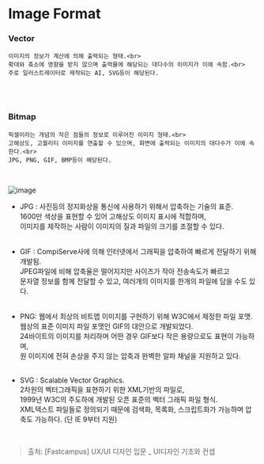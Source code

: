 # Image Format

### Vector
```
이미지의 정보가 계산에 의해 출력되는 형태.<br>
확대와 축소에 영향을 받지 않으며 출력물에 해당되는 대다수의 이미지가 이에 속함.<br>
주로 일러스트레이터로 제작되는 AI, SVG등이 해당된다.
```
<br><br>

### Bitmap
```
픽셀이라는 개념의 작은 점들의 정보로 이루어진 이미지 형태.<br>
고해상도, 고퀄리티 이미지를 연출할 수 있으며, 화면에 출력되는 이미지의 대다수가 이에 속한다.<br>
JPG, PNG, GIF, BMP등이 해당된다.
```
<br>

![image](https://github.com/ya-chae/yachae/blob/master/Study/Image/Vector_bitmap.png)

- JPG : 사진등의 정지화상을 통신에 사용하기 위해서 압축하는 기술의 표준.<br>
1600만 색상을 표현할 수 있어 고해상도 이미지 표시에 적합하며,<br>
이미지를 제작하는 사람이 이미지의 질과 파일의 크기를 조절할 수 있다.
<br><br>

- GIF : CompiServe사에 의해 인터넷에서 그래픽을 압축하여 빠르게 전달하기 위해 개발됨.<br>
JPEG파일에 비해 압축율은 떨어지지만 사이즈가 작아 전송속도가 빠르고<br>
문자열 정보를 함께 전달할 수 있고, 여러개의 이미지를 한개의 파일에 담을 수도 있다.
<br><br>

- PNG: 웹에서 최상의 비트맵 이미지를 구현하기 위해 W3C에서 제정한 파일 포맷.<br>
웹상의 표준 이미지 파일 포맷인 GIF의 대안으로 개발되었다.<br>
24바이트의 이미지를 처리하며 어떤 경우 GIF보다 작은 용량으로도 표현이 가능하며,<br>
원 이미지에 전혀 손상을 주지 않는 압축과 완벽한 알파 채널을 지원하고 있다.
<br><br>

- SVG : Scalable Vector Graphics.<br>
2차원의 벡터그래픽을 표현하기 위한 XML기반의 파일로,<br>
1999년 W3C의 주도하에 개발된 오픈 표준의 벡터 그래픽 파일 형식.<br>
XML텍스트 파일들로 정의되기 때문에 검색화, 목록화, 스크립트화가 가능하며 압축도 가능하다. (단 IE 9부터 지원)
<br>

> 출처: [Fastcampus] UX/UI 디자인 입문 _ UI디자인 기초와 컨셉
